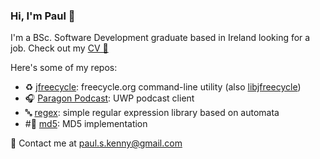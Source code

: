 ### Hi, I'm Paul 👋

I'm a BSc. Software Development graduate based in Ireland looking for a job. Check out my [CV 📄](https://github.com/pskenny/pskenny.github.io/raw/master/assets/static/cv.pdf)

Here's some of my repos:

- ♻️ [jfreecycle](https://github.com/pskenny/jfreecycle): freecycle.org command-line utility (also [libjfreecycle](https://github.com/pskenny/libjfreecycle))
- 🎧 [Paragon Podcast](https://github.com/pskenny/paragon-podcast): UWP podcast client
- 🔤 [regex](): simple regular expression library based on automata
- #⃣ [md5](https://github.com/pskenny/md5): MD5 implementation

💬 Contact me at [paul.s.kenny@gmail.com](mailto:paul.s.kenny@gmail.com)
